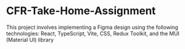 # CFR-Take-Home-Assignment
This project involves implementing a Figma design using the following technologies: React, TypeScript, Vite, CSS, Redux Toolkit, and the MUI (Material UI) library
